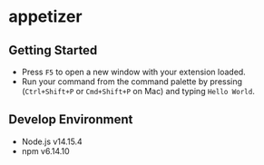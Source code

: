 # appetizer

## Getting Started

* Press `F5` to open a new window with your extension loaded.
* Run your command from the command palette by pressing (`Ctrl+Shift+P` or `Cmd+Shift+P` on Mac) and typing `Hello World`.


## Develop Environment
- Node.js v14.15.4
- npm v6.14.10
